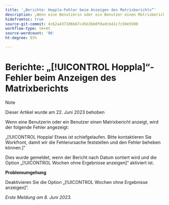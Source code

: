 ```yaml
---
title: '„Berichte: Hoppla-Fehler beim Anzeigen des Matrixberichts“'
description: „Wenn eine Benutzerin oder ein Benutzer einen Matrixbericht anzeigt, wird der Hoppla-Fehler angezeigt.“
hidefromtoc: true
source-git-commit: 4c62a437106b67c45b3bb0f8adcb41c7c50e5500
workflow-type: tm+mt
source-wordcount: '96'
ht-degree: 93%

---
```



# Berichte: „[!UICONTROL Hoppla]“-Fehler beim Anzeigen des Matrixberichts

>[!NOTE]
>
> Dieser Artikel wurde am 22. Juni 2023 behoben

Wenn eine Benutzerin oder ein Benutzer einen Matrixbericht anzeigt, wird der folgende Fehler angezeigt:

„[!UICONTROL Hoppla! Etwas ist schiefgelaufen. Bitte kontaktieren Sie Workfront, damit wir die Fehlerursache feststellen und den Fehler beheben können.]“

Dies wurde gemeldet, wenn der Bericht nach Datum sortiert wird und die Option „[!UICONTROL Wochen ohne Ergebnisse anzeigen]“ aktiviert ist.

**Problemumgehung**

Deaktivieren Sie die Option „[!UICONTROL Wochen ohne Ergebnisse anzeigen]“.

_Erste Meldung am 8. Juni 2023._

